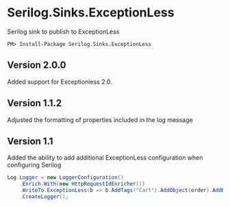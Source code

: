 Serilog.Sinks.ExceptionLess
===========================

Serilog sink to publish to ExceptionLess

```
PM> Install-Package Serilog.Sinks.ExceptionLess
```
Version 2.0.0
-------------
Added support for Exceptionless 2.0.

Version 1.1.2
-------------
Adjusted the formatting of properties included in the log message

Version 1.1
-----------
Added the ability to add additional ExceptionLess configuration when configuring Serilog

```csharp
Log.Logger = new LoggerConfiguration()
    .Enrich.With(new HttpRequestIdEnricher())
    .WriteTo.ExceptionLess(b => b.AddTags("Cart").AddObject(order).AddRequestInfo())
    .CreateLogger();
```
